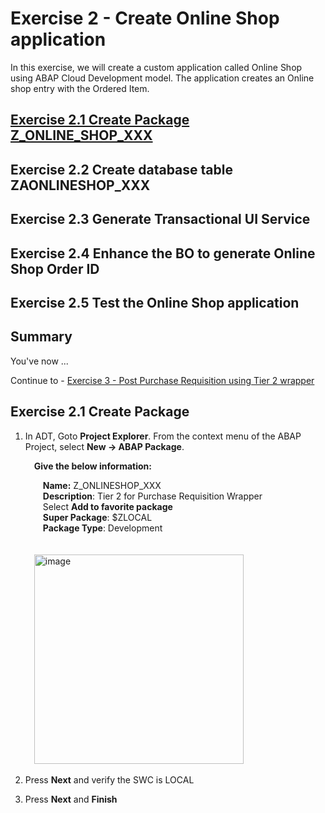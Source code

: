 # Exercise 2 - Create Online Shop application

In this exercise, we will create a custom application called Online Shop using ABAP Cloud Development model. The application creates an Online shop entry with the Ordered Item.

## [Exercise 2.1 Create Package Z_ONLINE_SHOP_XXX](#exercise-21-create-package) 

## Exercise 2.2 Create database table ZAONLINESHOP_XXX

## Exercise 2.3 Generate Transactional UI Service

## Exercise 2.4 Enhance the BO to generate Online Shop Order ID

## Exercise 2.5 Test the Online Shop application

## Summary

You've now ...

Continue to - [Exercise 3 - Post Purchase Requisition using Tier 2 wrapper ](../ex3/README.md)

## Exercise 2.1 Create Package
1. In ADT, Goto **Project Explorer**. From the context menu of the ABAP Project, select **New -> ABAP Package**.

   &emsp;**Give the below information:**
   
   &emsp;&emsp;**Name:** Z_ONLINESHOP_XXX  
   &emsp;&emsp;**Description**: Tier 2 for Purchase Requisition Wrapper  
   &emsp;&emsp;Select **Add to favorite package**  
   &emsp;&emsp;**Super Package**: $ZLOCAL   
   &emsp;&emsp;**Package Type**: Development
   <br>
   <br>    
   &emsp;<img width="335" alt="image" src="https://github.com/SAP-samples/teched2023-DT168/assets/106324991/da9e7a02-769d-4e16-bd5e-6a49fc99af59">
   <br>
1. Press **Next** and verify the SWC is LOCAL
2. Press **Next** and **Finish**
